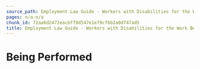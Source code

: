 ```yaml
---
source_path: Employment Law Guide - Workers with Disabilities for the Work Being Performed.md
pages: n/a-n/a
chunk_id: 72aa6d2472eacbff8d547e1e79cf6b2a0df47ad5
title: Employment Law Guide - Workers with Disabilities for the Work Being Performed
---
```

# Being Performed
